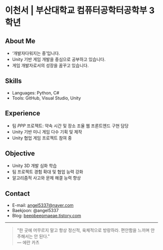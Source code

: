 # 이천서 | 부산대학교 컴퓨터공학터공학부 3학년

## About Me
- ‘개발자다워지는 중’입니다.
- Unity 기반 게임 개발을 중심으로 공부하고 있습니다.
- 게임 개발자로서의 성장을 꿈꾸고 있습니다.

## Skills
- Languages: Python, C#
- Tools: GitHub, Visual Studio, Unity

## Experience
- 팀 *PPP* 프로젝트: 약속 시간 및 장소 조율 웹 프론트엔드 구현 담당
- Unity 기반 미니 게임 다수 기획 및 제작
- Unity 협업 게임 프로젝트 참여 중

## Objective
- Unity 3D 개발 심화 학습
- 팀 프로젝트 경험 확대 및 협업 능력 강화
- 알고리즘적 사고와 문제 해결 능력 향상

## Contact
- E-mail: angel5337@naver.com
- Baekjoon: @angel5337
- Blog: [beepbeepmaeae.tistory.com](https://beepbeepmaeae.tistory.com)

---
> "한 곳에 머무르지 말고 항상 정신적, 육체적으로 방랑하라. 편안함을 느끼며 안주해서는 안 된다."  
> — 에란 카츠
